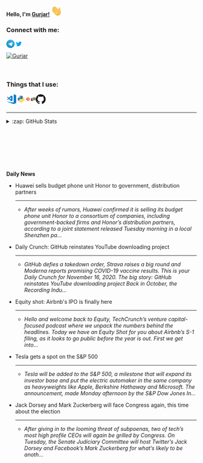 #### Hello, I'm [Gurjar!](https://GurjarKing.github.io) <img src="https://raw.githubusercontent.com/ABSphreak/ABSphreak/master/gifs/Hi.gif" width="30px"></h2>


### Connect with me:

[<img align="left" alt="Gurjar | Telegram" width="22px" src="https://raw.githubusercontent.com/github/explore/80688e429a7d4ef2fca1e82350fe8e3517d3494d/topics/telegram/telegram.png" />][Telegram]
[<img align="left" alt="Gurjar | Twitter" width="22px" src="https://raw.githubusercontent.com/github/explore/80688e429a7d4ef2fca1e82350fe8e3517d3494d/topics/twitter/twitter.png" />][Twitter]
<br >
<br >
<a href="https://github.com/GurjarKing"><img src="https://komarev.com/ghpvc/?username=GurjarKing" alt="Gurjar" /></a> <br />
<br />
<br />
<!-- <br >

![](https://visitor-badge.glitch.me/badge?page_id=GurjarKing)

<br /> -->

### Things that I use:

[<img align="left" alt="Visual Studio Code" width="26px" src="https://raw.githubusercontent.com/github/explore/80688e429a7d4ef2fca1e82350fe8e3517d3494d/topics/visual-studio-code/visual-studio-code.png" />][VSCode]
[<img align="left" alt="Python" width="26px" src="https://raw.githubusercontent.com/github/explore/80688e429a7d4ef2fca1e82350fe8e3517d3494d/topics/python/python.png" />][Python]
[<img align="left" alt="Git" width="26px" src="https://raw.githubusercontent.com/github/explore/80688e429a7d4ef2fca1e82350fe8e3517d3494d/topics/git/git.png" />][Git]
[<img align="left" alt="GitHub" width="26px" src="https://raw.githubusercontent.com/github/explore/78df643247d429f6cc873026c0622819ad797942/topics/github/github.png" />][Github]

<br />
<br />

---
<details>
  <summary>:zap: GitHub Stats</summary>

<img align="left" alt="Gurjar's Github Stats" src="https://github-readme-stats.vercel.app/api?username=GurjarKing&show_icons=true&hide_border=true&count_private=true&include_all_commit=true&theme=algolia" />

</details>

<!-- ### 🔔 My latest tweet
<a href="https://twitter.com/Gurjar_King43" target="_blank">
	<img src="https://github.com/GurjarKing/GurjarKing/raw/master/tweet.png" width="70%" align="center" alt="Click to view on Twitter" title="My latest tweet, as an image"/>
</a> -->
<br>

<pre>

</pre>

<!-- **Quote of the hour:**

{qoth}

~ {qoth_author}
<pre>

</pre> -->
<br>
<pre>


</pre>
<strong>Daily News</strong>
  
  - Huawei sells budget phone unit Honor to government, distribution partners
     <hr/>
     
      - *After weeks of rumors, Huawei confirmed it is selling its budget phone unit Honor to a consortium of companies, including government-backed firms and Honor’s distribution partners, according to a joint statement released Tuesday morning in a local Shenzhen pa…*
     
  - Daily Crunch: GitHub reinstates YouTube downloading project
      <hr/>
      
      - *GitHub defies a takedown order, Strava raises a big round and Moderna reports promising COVID-19 vaccine results. This is your Daily Crunch for November 16, 2020. The big story: GitHub reinstates YouTube downloading project Back in October, the Recording Indu…*
      
  - Equity shot: Airbnb's IPO is finally here
      <hr/>
      
      - *Hello and welcome back to Equity, TechCrunch’s venture capital-focused podcast where we unpack the numbers behind the headlines. Today we have an Equity Shot for you about Airbnb’s S-1 filing, as it looks to go public before the year is out. First we get into…*
      
  - Tesla gets a spot on the S&P 500
      <hr/>
      
      - *Tesla will be added to the S&P 500, a milestone that will expand its investor base and put the electric automaker in the same company as heavyweights like Apple, Berkshire Hathaway and Microsoft. The announcement, made Monday afternoon by the S&P Dow Jones In…*
       
  - Jack Dorsey and Mark Zuckerberg will face Congress again, this time about the election
      <hr/>
       
       - *After giving in to the looming threat of subpoenas, two of tech’s most high profile CEOs will again be grilled by Congress. On Tuesday, the Senate Judiciary Committee will host Twitter’s Jack Dorsey and Facebook’s Mark Zuckerberg for what’s likely to be anoth…*
      

<br />

[VSCode]: https://code.visualstudio.com/
[Python]: https://www.python.org/
[Git]: https://git-scm.com/
[Github]: https://github.com/
[Telegram]: https://t.me/Gurjar_King/
[Twitter]: https://twitter.com/Gurjar_King43/

